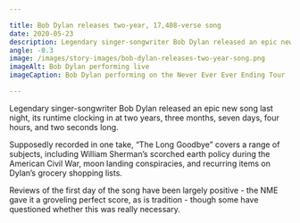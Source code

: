 ```yaml
---

title: Bob Dylan releases two-year, 17,408-verse song
date: 2020-05-23
description: Legendary singer-songwriter Bob Dylan released an epic new song last night, its runtime clocking in at two years, three months, seven days, four hours, and two seconds long.
angle: -0.3
image: /images/story-images/bob-dylan-releases-two-year-song.png
imageAlt: Bob Dylan performing live
imageCaption: Bob Dylan performing on the Never Ever Ever Ending Tour

---
```


Legendary singer-songwriter Bob Dylan released an epic new song last night, its runtime clocking in at two years, three months, seven days, four hours, and two seconds long.

Supposedly recorded in one take, “The Long Goodbye” covers a range of subjects, including William Sherman’s scorched earth policy during the American Civil War, moon landing conspiracies, and recurring items on Dylan’s grocery shopping lists.

Reviews of the first day of the song have been largely positive - the NME gave it a groveling perfect score, as is tradition - though some have questioned whether this was really necessary.